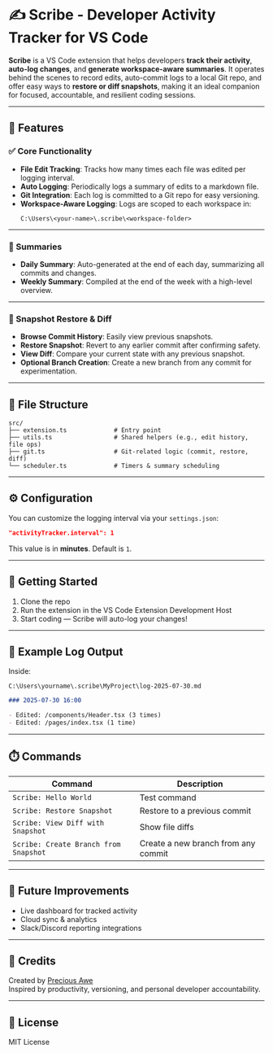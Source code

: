 # ✍️ Scribe - Developer Activity Tracker for VS Code

**Scribe** is a VS Code extension that helps developers **track their activity**, **auto-log changes**, and **generate workspace-aware summaries**. It operates behind the scenes to record edits, auto-commit logs to a local Git repo, and offer easy ways to **restore or diff snapshots**, making it an ideal companion for focused, accountable, and resilient coding sessions.

---

## 🔧 Features

### ✅ Core Functionality
- **File Edit Tracking**: Tracks how many times each file was edited per logging interval.
- **Auto Logging**: Periodically logs a summary of edits to a markdown file.
- **Git Integration**: Each log is committed to a Git repo for easy versioning.
- **Workspace-Aware Logging**: Logs are scoped to each workspace in:
  ```
  C:\Users\<your-name>\.scribe\<workspace-folder>
  ```

---

### 📆 Summaries
- **Daily Summary**: Auto-generated at the end of each day, summarizing all commits and changes.
- **Weekly Summary**: Compiled at the end of the week with a high-level overview.

---

### 🧠 Snapshot Restore & Diff
- **Browse Commit History**: Easily view previous snapshots.
- **Restore Snapshot**: Revert to any earlier commit after confirming safety.
- **View Diff**: Compare your current state with any previous snapshot.
- **Optional Branch Creation**: Create a new branch from any commit for experimentation.

---

## 📂 File Structure

```
src/
├── extension.ts             # Entry point
├── utils.ts                 # Shared helpers (e.g., edit history, file ops)
├── git.ts                   # Git-related logic (commit, restore, diff)
└── scheduler.ts             # Timers & summary scheduling
```

---

## ⚙️ Configuration

You can customize the logging interval via your `settings.json`:

```json
"activityTracker.interval": 1
```

This value is in **minutes**. Default is `1`.

---

## 🚀 Getting Started

1. Clone the repo
2. Run the extension in the VS Code Extension Development Host
3. Start coding — Scribe will auto-log your changes!

---

## 📁 Example Log Output

Inside:  
```
C:\Users\yourname\.scribe\MyProject\log-2025-07-30.md
```

```markdown
### 2025-07-30 16:00

- Edited: /components/Header.tsx (3 times)
- Edited: /pages/index.tsx (1 time)
```

---

## ⏱️ Commands

| Command | Description |
|--------|-------------|
| `Scribe: Hello World` | Test command |
| `Scribe: Restore Snapshot` | Restore to a previous commit |
| `Scribe: View Diff with Snapshot` | Show file diffs |
| `Scribe: Create Branch from Snapshot` | Create a new branch from any commit |

---

## 🧪 Future Improvements

- Live dashboard for tracked activity
- Cloud sync & analytics
- Slack/Discord reporting integrations

---

## 🙏 Credits

Created by [Precious Awe](https://github.com/your-username)  
Inspired by productivity, versioning, and personal developer accountability.

---

## 📜 License

MIT License
